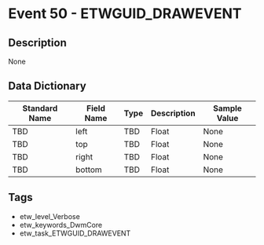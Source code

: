 # Event 50 - ETWGUID_DRAWEVENT

## Description
None

## Data Dictionary
|Standard Name|Field Name|Type|Description|Sample Value|
|---|---|---|---|---|
|TBD|left|TBD|Float|None|None|
|TBD|top|TBD|Float|None|None|
|TBD|right|TBD|Float|None|None|
|TBD|bottom|TBD|Float|None|None|

## Tags
* etw_level_Verbose
* etw_keywords_DwmCore
* etw_task_ETWGUID_DRAWEVENT